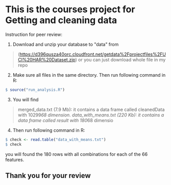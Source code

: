 # This is the courses project for Getting and cleaning data

Instruction for peer review:

1. Download and unzip your database to "data" from
> (https://d396qusza40orc.cloudfront.net/getdata%2Fprojectfiles%2FUCI%20HAR%20Dataset.zip)
	or you can just download whole file in my repo
2. Make sure all files in the same directory. Then run following command in R:
```R
$ source("run_analysis.R")
```
3. You will find 
> merged_data.txt (7.9 Mb): it contains a data frame called cleanedData with 10299*68 dimension.
> data_with_means.txt (220 Kb): it contains a data frame called result with 180*68 dimensio
4. Then run following command in R:
```R
$ check <- read.table("data_with_means.txt")
$ check
```
you will found the 180 rows with all combinations for each of the 66 features.

## Thank you for your review

